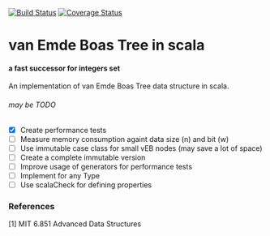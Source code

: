 [![Build Status](https://travis-ci.org/nachinius/van_emde_boas_in_scala.svg?branch=master)](https://travis-ci.org/nachinius/van_emde_boas_in_scala)
[![Coverage Status](https://coveralls.io/repos/github/nachinius/van_emde_boas_in_scala/badge.svg)](https://coveralls.io/github/nachinius/van_emde_boas_in_scala)
# van Emde Boas Tree in scala
#### a fast successor for integers set
An implementation of van Emde Boas Tree data structure in scala.

###### may be TODO
- [x] Create performance tests
- [ ] Measure memory consumption againt data size (n) and bit (w)
- [ ] Use immutable case class for small vEB nodes (may save a lot of space)
- [ ] Create a complete immutable version
- [ ] Improve usage of generators for performance tests 
- [ ] Implement for any Type
- [ ] Use scalaCheck for defining properties

### References
[1] MIT 6.851 Advanced Data Structures


